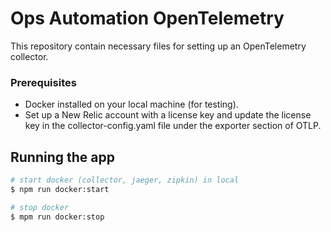 # Ops Automation OpenTelemetry

This repository contain necessary files for setting up an OpenTelemetry collector.

### Prerequisites

- Docker installed on your local machine (for testing).
- Set up a New Relic account with a license key and update the license key in the collector-config.yaml file under the exporter section of OTLP.

## Running the app

```bash
# start docker (collector, jaeger, zipkin) in local
$ npm run docker:start

# stop docker
$ mpm run docker:stop
```
